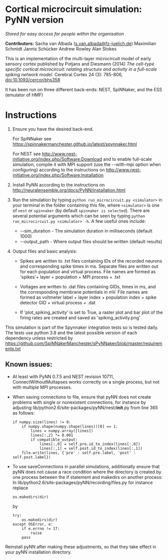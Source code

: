 
# Cortical microcircuit simulation: PyNN version
_Stored for easy access for people within the organisation_


**Contributors:**
Sacha van Albada (s.van.albada@fz-juelich.de)
Maximilian Schmidt
Jannis Schücker
Andrew Rowley
Alan Stokes

This is an implementation of the multi-layer microcircuit model of early
sensory cortex published by Potjans and Diesmann (2014) _The cell-type specific
cortical microcircuit: relating structure and activity in a full-scale spiking
network model_. Cerebral Cortex 24 (3): 785-806, [doi:10.1093/cercor/bhs358](https://doi.org/10.1093/cercor/bhs358)

It has been run on three different back-ends: NEST, SpiNNaker, and the ESS (emulator of HMF)

# Instructions

1. Ensure you have the desired back-end.

   For SpiNNaker see https://spinnakermanchester.github.io/latest/spynnaker.html

   For NEST see http://www.nest-initiative.org/index.php/Software:Download
   and to enable full-scale simulation, compile it with MPI support
   (use the --with-mpi option when configuring) according to the instructions on
   http://www.nest-initiative.org/index.php/Software:Installation

2. Install PyNN according to the instructions on
   http://neuralensemble.org/docs/PyNN/installation.html

3. Run the simulation by typing ```python run_microcircuit.py <simulator>``` in
   your terminal in the folder containing this file, where ```<simulator>``` is one
   of ```nest``` or ```spinnaker``` (by default ```spinnaker is selected```).  There
   are several potential arguments which can be seen by typing
   ```python run_microcircuit.py <simulator> -h```.  A few useful ones include:

    - --sim_duration - The simulation duration in milliseconds (default 1000)
    - --output_path  - Where output files should be written (default results)

6. Output files and basic analysis:

   - Spikes are written to .txt files containing IDs of the recorded neurons
     and corresponding spike times in ms.
     Separate files are written out for each population and virtual process.
     File names are formed as 'spikes'+ layer + population + MPI process + .txt
   - Voltages are written to .dat files containing GIDs, times in ms, and the
     corresponding membrane potentials in mV. File names are formed as
     voltmeter label + layer index + population index + spike detector GID +
     virtual process + .dat

   - If 'plot_spiking_activity' is set to True, a raster plot and bar plot
     of the firing rates are created and saved as 'spiking_activity.png'

This simulation is part of the Spynnaker integration tests so is tested daily.
The tests use python 3.8 and the latest possible version of each dependency unless restricted by
https://github.com/SpiNNakerManchester/sPyNNaker/blob/master/requirements.txt

## Known issues:

- At least with PyNN 0.7.5 and NEST revision 10711, ConnectWithoutMultapses
  works correctly on a single process, but not with multiple MPI processes.

- When saving connections to file, ensure that pyNN does not create problems
  with single or nonexistent connections, for instance by adjusting
  lib/python2.6/site-packages/pyNN/nest/__init__.py from line 365 as follows:

      if numpy.size(lines) != 0:
          if numpy.shape(numpy.shape(lines))[0] == 1:
              lines = numpy.array([lines])
              lines[:,2] *= 0.001
              if compatible_output:
                  lines[:,0] = self.pre.id_to_index(lines[:,0])
                  lines[:,1] = self.post.id_to_index(lines[:,1])
          file.write(lines, {'pre' : self.pre.label, 'post' : self.post.label})

- To use saveConnections in parallel simulations, additionally ensure that
  pyNN does not cause a race condition where the directory is created by one
  process between the if statement and makedirs on another process: In
  lib/python2.6/site-packages/pyNN/recording/files.py for instance replace

      os.makedirs(dir)

  by

      try:
          os.makedirs(dir)
      except OSError, e:
          if e.errno != 17:
              raise
          pass

Reinstall pyNN after making these adjustments, so that they take effect
in your pyNN installation directory.
